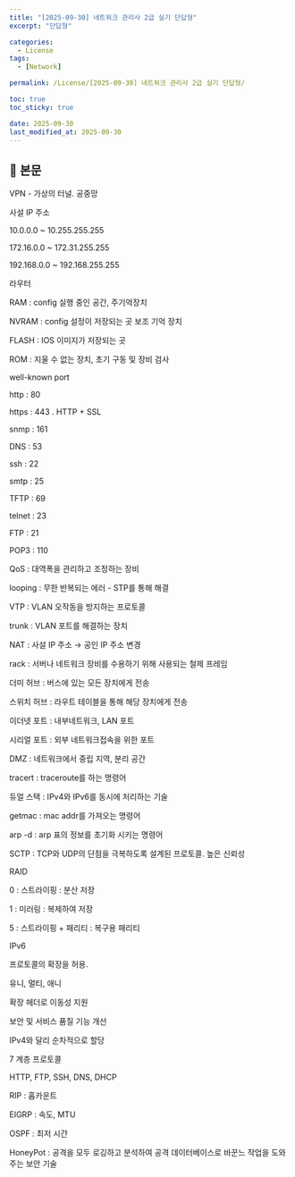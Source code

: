 ```yaml
---
title: "[2025-09-30] 네트워크 관리사 2급 실기 단답형"
excerpt: "단답형"

categories:
  - License
tags:
  - [Network]

permalink: /License/[2025-09-30] 네트워크 관리사 2급 실기 단답형/

toc: true
toc_sticky: true

date: 2025-09-30
last_modified_at: 2025-09-30
---
```


## 🦥 본문

VPN - 가상의 터널. 공중망 

사설 IP 주소 

10.0.0.0 ~ 10.255.255.255

172.16.0.0 ~ 172.31.255.255 

192.168.0.0 ~ 192.168.255.255 

라우터 

RAM : config 실행 중인 공간, 주기억장치

NVRAM : config 설정이 저장되는 곳 보조 기억 장치

FLASH : IOS 이미지가 저장되는 곳

ROM : 지울 수 없는 장치, 초기 구동 및 장비 검사 

well-known port

http : 80

https : 443 . HTTP + SSL 

snmp : 161

DNS  : 53

ssh : 22

smtp  : 25

TFTP : 69 

telnet : 23

FTP : 21 

POP3 : 110

QoS : 대역폭을 관리하고 조정하는 장비 

looping : 무한 반복되는 에러 - STP를 통해 해결 

VTP : VLAN 오작동을 방지하는 프로토콜 

trunk : VLAN 포트를 해결하는 장치 

NAT : 사설 IP 주소 → 공인 IP 주소 변경 

rack : 서버나 네트워크 장비를 수용하기 위해 사용되는 철제 프레임 

더미 허브 : 버스에 있는 모든 장치에게 전송

스위치 허브 : 라우트 테이블을 통해 해당 장치에게 전송 

이더넷 포트 : 내부네트워크, LAN 포트

시리얼 포트 : 외부 네트워크접속을 위한 포트  

DMZ : 네트워크에서 중립 지역, 분리 공간 

tracert : traceroute를 하는 명령어 

듀얼 스택 : IPv4와 IPv6를 동시에 처리하는 기술 

getmac  : mac addr를 가져오는 명령어 

arp -d : arp 표의 정보를 초기화 시키는 명령어 

SCTP : TCP와 UDP의 단점을 극복하도록 설계된 프로토콜. 높은 신뢰성 

RAID

0 : 스트라이핑 : 분산 저장

1 : 미러링 : 복제하여 저장

5 : 스트라이핑 + 패리티 : 복구용 패리티 

IPv6 

프로토콜의 확장을 허용. 

유니, 멀티, 애니 

확장 헤더로 이동성 지원

보안 및 서비스 품질 기능 개선 

IPv4와 달리 순차적으로 할당 

7 계층 프로토콜

HTTP, FTP, SSH, DNS, DHCP 

RIP : 홉카운트 

EIGRP : 속도, MTU 

OSPF : 최저 시간 

HoneyPot : 공격을 모두 로깅하고 분석하여 공격 데이터베이스로 바꾼느 작업을 도와주는 보안 기술